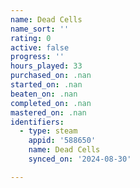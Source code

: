 ```yaml
---
name: Dead Cells
name_sort: ''
rating: 0
active: false
progress: ''
hours_played: 33
purchased_on: .nan
started_on: .nan
beaten_on: .nan
completed_on: .nan
mastered_on: .nan
identifiers:
  - type: steam
    appid: '588650'
    name: Dead Cells
    synced_on: '2024-08-30'

---
```

